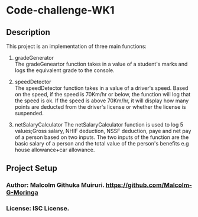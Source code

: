 # Code-challenge-WK1

## Description
This project is an implementation of three main functions:
1. gradeGenerator \
The gradeGeneartor function takes in a value of a student's marks and logs the equivalent grade to the console.

2. speedDetector \
The speedDetector function takes in a value of a driver's speed. Based on the speed, if the speed is 70Km/hr or below, the function will log that the speed is ok. If the speed is above 70Km/hr, it will display how many points are deducted from the driver's license or whether the license is suspended.

3. netSalaryCalculator
The netSalaryCalculator function is used to log 5 values;Gross salary, NHIF deduction, NSSF deduction, paye and net pay of a person based on two inputs. The two inputs of the function are the basic salary of a person and the total value of the person's benefits e.g house allowance+car allowance.

## Project Setup

### Author: Malcolm Githuka Muiruri. https://github.com/Malcolm-G-Moringa
### License: ISC License.